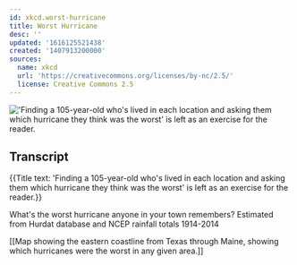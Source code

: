 ```yaml
---
id: xkcd.worst-hurricane
title: Worst Hurricane
desc: ''
updated: '1616125521438'
created: '1407913200000'
sources:
  name: xkcd
  url: 'https://creativecommons.org/licenses/by-nc/2.5/'
  license: Creative Commons 2.5
---
```

!['Finding a 105-year-old who's lived in each location and asking them which hurricane they think was the worst' is left as an exercise for the reader.](https://imgs.xkcd.com/comics/worst_hurricane.png)

## Transcript
{{Title text: 'Finding a 105-year-old who's lived in each location and asking them which hurricane they think was the worst' is left as an exercise for the reader.}}

What's the worst hurricane anyone in your town remembers?
Estimated from Hurdat database and NCEP rainfall totals 1914-2014

[[Map showing the eastern coastline from Texas through Maine, showing which hurricanes were the worst in any given area.]]
